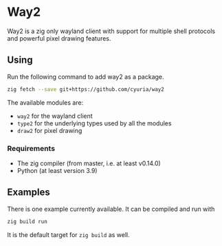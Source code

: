 # Way2

Way2 is a zig only wayland client with support for multiple shell protocols and
powerful pixel drawing features.

## Using

Run the following command to add way2 as a package.

```sh
zig fetch --save git+https://github.com/cyuria/way2
```

The available modules are:
- `way2` for the wayland client
- `type2` for the underlying types used by all the modules
- `draw2` for pixel drawing

### Requirements

- The zig compiler (from master, i.e. at least v0.14.0)
- Python (at least version 3.9)

## Examples

There is one example currently available. It can be compiled and run with
```sh
zig build run
```

It is the default target for `zig build` as well.
